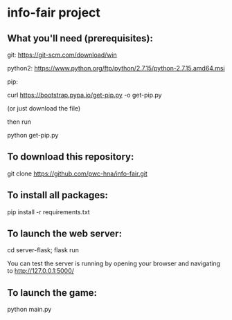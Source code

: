 # info-fair project
## What you'll need (prerequisites):
git: https://git-scm.com/download/win

python2: https://www.python.org/ftp/python/2.7.15/python-2.7.15.amd64.msi

pip: 

curl https://bootstrap.pypa.io/get-pip.py -o get-pip.py

(or just download the file)

then run

python get-pip.py

## To download this repository:
git clone https://github.com/pwc-hna/info-fair.git

## To install all packages:
pip install -r requirements.txt

## To launch the web server:
cd server-flask; flask run

You can test the server is running by opening your browser and navigating to http://127.0.0.1:5000/

## To launch the game:
python main.py

